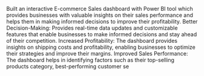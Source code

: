 Built an interactive E-commerce Sales dashboard with Power BI tool which provides businesses with valuable insights on their sales performance and helps them in making informed decisions to improve their profitability.
Better Decision-Making: Provides real-time data updates and customizable features that enable businesses to make informed decisions and stay ahead of their competition.
Increased Profitability: The dashboard provides insights on shipping costs and profitability, enabling businesses to optimize their strategies and improve their margins. Improved Sales Performance: The dashboard helps in identifying factors such as their top-selling products category, best-performing customer se
